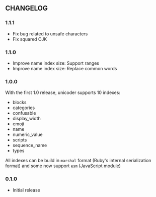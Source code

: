 ## CHANGELOG

### 1.1.1

- Fix bug related to unsafe characters
- Fix squared CJK

### 1.1.0

- Improve name index size: Support ranges
- Improve name index size: Replace common words

### 1.0.0

With the first 1.0 release, unicoder supports 10 indexes:

- blocks
- categories
- confusable
- display_width
- emoji
- name
- numeric_value
- scripts
- sequence_name
- types

All indexes can be build in `marshal` format (Ruby's internal
serialization format) and some now support `esm` (JavaScript module)

### 0.1.0

* Initial release
